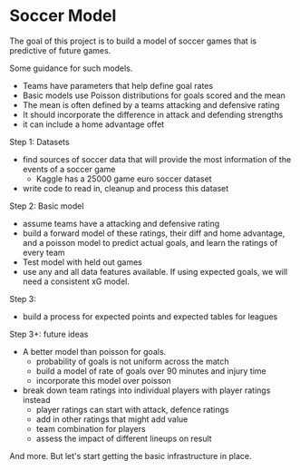 # Soccer Model

The goal of this project is to build a model of soccer games that is predictive of future games.

Some guidance for such models.
- Teams have parameters that help define goal rates
- Basic models use Poisson distributions for goals scored and the mean
- The mean is often defined by a teams attacking and defensive rating
- It should incorporate the difference in attack and defending strengths
- it can include a home advantage offet


Step 1: Datasets
- find sources of soccer data that will provide the most information of the events of a soccer game
  - Kaggle has a 25000 game euro soccer dataset
- write code to read in, cleanup and process this dataset

Step 2: Basic model
- assume teams have a attacking and defensive rating
- build a forward model of these ratings, their diff and home advantage, and a poisson model to predict actual goals, and learn the ratings of every team
- Test model with held out games
- use any and all data features available. If using expected goals, we will need a consistent xG model.

Step 3:
- build a process for expected points and expected tables for leagues

Step 3+: future ideas
- A better model than poisson for goals.
  - probability of goals is not uniform across the match
  - build a model of rate of goals over 90 minutes and injury time
  - incorporate this model over poisson
- break down team ratings into individual players with player ratings instead
  - player ratings can start with attack, defence ratings
  - add in other ratings that might add value
  - team combination for players
  - assess the impact of different lineups on result

And more. But let's start getting the basic infrastructure in place.
